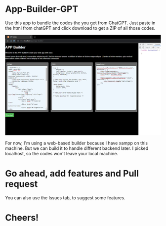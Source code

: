 # App-Builder-GPT

Use this app to bundle the codes the you get from ChatGPT.
Just paste in the html from chatGPT and click download to get a ZIP of all those codes.

![App Preview](preview.png)

For now, I'm using a web-based builder because I have xampp on this machine.
But we can build it to handle different backend later.
I picked localhost, so the codes won't leave your local machine.

# Go ahead, add features and Pull request

You can also use the Issues tab, to suggest some features.

# Cheers!
